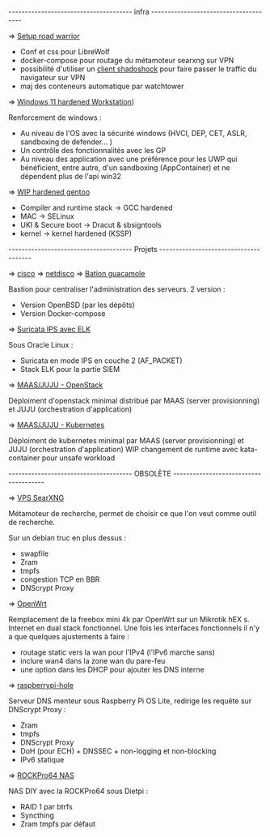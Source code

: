 -------------------------------------- infra --------------------------------------

 => [Setup road warrior](./road-warrior/)

 - Conf et css pour LibreWolf <br />
 - docker-compose pour routage du métamoteur searxng sur VPN <br />
 - possibilité d'utiliser un [client shadoshock](https://shadowsocks5.github.io/en/download/clients.html) pour faire passer le traffic du navigateur sur VPN <br />
 - maj des conteneurs automatique par watchtower

 => [Windows 11 hardened Workstation](./Conf%20Windows%2011%20hardened%20workstation/))

 Renforcement de windows :
 - Au niveau de l'OS avec la sécurité windows (HVCI, DEP, CET, ASLR, sandboxing de defender... )
 - Un contrôle des fonctionnalités avec les GP
 - Au niveau des application avec une préférence pour les UWP qui bénéficient, entre autre, d'un sandboxing (AppContainer) et ne dépendent plus de l'api win32

 => [WIP hardened gentoo](./Hardened%20gentoo/)
 - Compiler and runtime stack		-> GCC hardened
 - MAC	-> SELinux
 - UKI & Secure boot	-> Dracut & sbsigntools
 - kernel	-> kernel hardened (KSSP)

-------------------------------------- Projets --------------------------------------

 => [cisco](./Znote%20-%20conf%20switch/)
 => [netdisco](./Znote%20-%20netdisco/)
 => [Bation guacamole](./Zprojet%20-%20Bastion%20guacamole/)

 Bastion pour centraliser l'administration des serveurs.
 2 version :
   - Version OpenBSD (par les dépôts)
   - Version Docker-compose

 => [Suricata IPS avec ELK](./Zprojet%20-%20Suricata%20layer%202%20with%20ELK%20stack/)

Sous Oracle Linux :
  - Suricata en mode IPS en couche 2 (AF_PACKET)
  -  Stack ELK pour la partie SIEM

=> [MAAS/JUJU - OpenStack](./Zprojet%20-%20MAAS%20JUJU%20-%20OpenStack/)
 
 Déploiment d'openstack minimal distribué par MAAS (server provisionning) et JUJU (orchestration d'application)

=> [MAAS/JUJU - Kubernetes](./Zprojet%20-%20MAAS%20JUJU%20-%20kubernetes/)

 Déploiment de kubernetes minimal par MAAS (server provisionning) et JUJU (orchestration d'application)
 WIP changement de runtime avec kata-container pour unsafe workload

-------------------------------------- OBSOLÈTE --------------------------------------

=> [VPS SearXNG](./ZZold%20-%20vps%20searxng/)

Métamoteur de recherche, permet de choisir ce que l'on veut comme outil de recherche. 

Sur un debian truc en plus dessus :
 - swapfile
 - Zram
 - tmpfs
 - congestion TCP en BBR
 - DNScrypt Proxy
 
=> [OpenWrt](./ZZold%20-%20no%20box%20OpenWrt/)

Remplacement de la freebox mini 4k par OpenWrt sur un Mikrotik hEX s.
Internet en dual stack fonctionnel.
Une fois les interfaces fonctionnels il n'y a que quelques ajustements à faire :
 - routage static vers la wan pour l'IPv4 (l'IPv6 marche sans)
 - inclure wan4 dans la zone wan du pare-feu
 - une option dans les DHCP pour ajouter les DNS interne

=> [raspberrypi-hole](./ZZold%20-%20raspberry%20pi-hole/)

Serveur DNS menteur sous Raspberry Pi OS Lite, redirige les requête sur DNScrypt Proxy :
 - Zram
 - tmpfs
 - DNScrypt Proxy
 - DoH (pour ECH) + DNSSEC + non-logging et non-blocking
 - IPv6 statique

=> [ROCKPro64 NAS](./ZZold%20-%20ROCKPro64%20NAS/)

NAS DIY avec la ROCKPro64 sous Dietpi :
 - RAID 1 par btrfs
 - Syncthing
 - Zram
tmpfs par défaut
